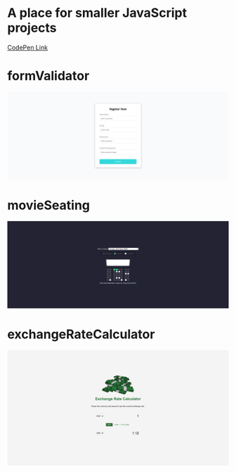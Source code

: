 # A place for smaller JavaScript projects

[CodePen Link](https://codepen.io/christopherdalziel/pens/public)

# formValidator

![formValidator](./README_Assets/basicForm.png)

# movieSeating

![movieSeating](./README_Assets/movies.png)

# exchangeRateCalculator

![movieSeating](./README_Assets/exchange.png)

